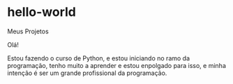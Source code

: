 # hello-world

Meus Projetos

Olá! 

Estou fazendo o curso de Python, e estou iniciando no ramo da programação,
tenho muito a aprender e estou enpolgado para isso, e minha intenção é ser um grande profissional da programação.

